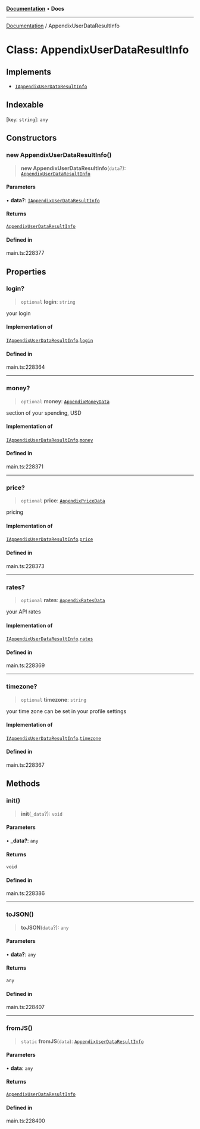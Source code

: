 [**Documentation**](../README.md) • **Docs**

***

[Documentation](../globals.md) / AppendixUserDataResultInfo

# Class: AppendixUserDataResultInfo

## Implements

- [`IAppendixUserDataResultInfo`](../interfaces/IAppendixUserDataResultInfo.md)

## Indexable

 \[`key`: `string`\]: `any`

## Constructors

### new AppendixUserDataResultInfo()

> **new AppendixUserDataResultInfo**(`data`?): [`AppendixUserDataResultInfo`](AppendixUserDataResultInfo.md)

#### Parameters

• **data?**: [`IAppendixUserDataResultInfo`](../interfaces/IAppendixUserDataResultInfo.md)

#### Returns

[`AppendixUserDataResultInfo`](AppendixUserDataResultInfo.md)

#### Defined in

main.ts:228377

## Properties

### login?

> `optional` **login**: `string`

your login

#### Implementation of

[`IAppendixUserDataResultInfo`](../interfaces/IAppendixUserDataResultInfo.md).[`login`](../interfaces/IAppendixUserDataResultInfo.md#login)

#### Defined in

main.ts:228364

***

### money?

> `optional` **money**: [`AppendixMoneyData`](AppendixMoneyData.md)

section of your spending, USD

#### Implementation of

[`IAppendixUserDataResultInfo`](../interfaces/IAppendixUserDataResultInfo.md).[`money`](../interfaces/IAppendixUserDataResultInfo.md#money)

#### Defined in

main.ts:228371

***

### price?

> `optional` **price**: [`AppendixPriceData`](AppendixPriceData.md)

pricing

#### Implementation of

[`IAppendixUserDataResultInfo`](../interfaces/IAppendixUserDataResultInfo.md).[`price`](../interfaces/IAppendixUserDataResultInfo.md#price)

#### Defined in

main.ts:228373

***

### rates?

> `optional` **rates**: [`AppendixRatesData`](AppendixRatesData.md)

your API rates

#### Implementation of

[`IAppendixUserDataResultInfo`](../interfaces/IAppendixUserDataResultInfo.md).[`rates`](../interfaces/IAppendixUserDataResultInfo.md#rates)

#### Defined in

main.ts:228369

***

### timezone?

> `optional` **timezone**: `string`

your time zone
can be set in your profile settings

#### Implementation of

[`IAppendixUserDataResultInfo`](../interfaces/IAppendixUserDataResultInfo.md).[`timezone`](../interfaces/IAppendixUserDataResultInfo.md#timezone)

#### Defined in

main.ts:228367

## Methods

### init()

> **init**(`_data`?): `void`

#### Parameters

• **\_data?**: `any`

#### Returns

`void`

#### Defined in

main.ts:228386

***

### toJSON()

> **toJSON**(`data`?): `any`

#### Parameters

• **data?**: `any`

#### Returns

`any`

#### Defined in

main.ts:228407

***

### fromJS()

> `static` **fromJS**(`data`): [`AppendixUserDataResultInfo`](AppendixUserDataResultInfo.md)

#### Parameters

• **data**: `any`

#### Returns

[`AppendixUserDataResultInfo`](AppendixUserDataResultInfo.md)

#### Defined in

main.ts:228400

